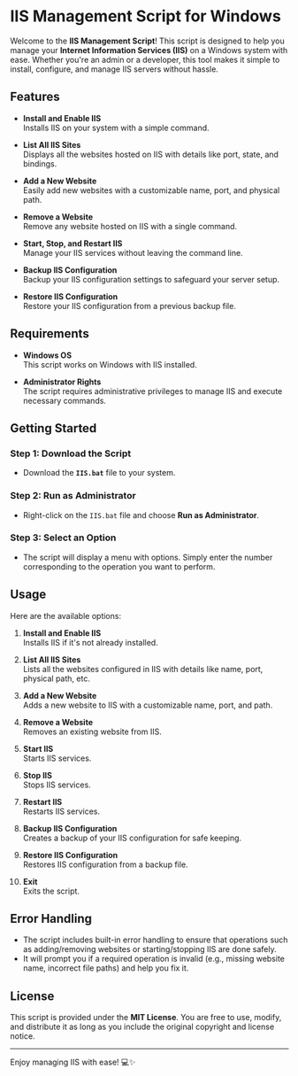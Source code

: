 # IIS Management Script for Windows

Welcome to the **IIS Management Script**! This script is designed to help you manage your **Internet Information Services (IIS)** on a Windows system with ease. Whether you're an admin or a developer, this tool makes it simple to install, configure, and manage IIS servers without hassle.

## Features

- **Install and Enable IIS**  
  Installs IIS on your system with a simple command.

- **List All IIS Sites**  
  Displays all the websites hosted on IIS with details like port, state, and bindings.

- **Add a New Website**  
  Easily add new websites with a customizable name, port, and physical path.

- **Remove a Website**  
  Remove any website hosted on IIS with a single command.

- **Start, Stop, and Restart IIS**  
  Manage your IIS services without leaving the command line.

- **Backup IIS Configuration**  
  Backup your IIS configuration settings to safeguard your server setup.

- **Restore IIS Configuration**  
  Restore your IIS configuration from a previous backup file.

## Requirements

- **Windows OS**  
  This script works on Windows with IIS installed.

- **Administrator Rights**  
  The script requires administrative privileges to manage IIS and execute necessary commands.

## Getting Started

### Step 1: Download the Script

- Download the **`IIS.bat`** file to your system.

### Step 2: Run as Administrator

- Right-click on the `IIS.bat` file and choose **Run as Administrator**.

### Step 3: Select an Option

- The script will display a menu with options. Simply enter the number corresponding to the operation you want to perform.

## Usage

Here are the available options:

1. **Install and Enable IIS**  
   Installs IIS if it's not already installed.

2. **List All IIS Sites**  
   Lists all the websites configured in IIS with details like name, port, physical path, etc.

3. **Add a New Website**  
   Adds a new website to IIS with a customizable name, port, and path.

4. **Remove a Website**  
   Removes an existing website from IIS.

5. **Start IIS**  
   Starts IIS services.

6. **Stop IIS**  
   Stops IIS services.

7. **Restart IIS**  
   Restarts IIS services.

8. **Backup IIS Configuration**  
   Creates a backup of your IIS configuration for safe keeping.

9. **Restore IIS Configuration**  
   Restores IIS configuration from a backup file.

10. **Exit**  
   Exits the script.

## Error Handling

- The script includes built-in error handling to ensure that operations such as adding/removing websites or starting/stopping IIS are done safely.
- It will prompt you if a required operation is invalid (e.g., missing website name, incorrect file paths) and help you fix it.

## License

This script is provided under the **MIT License**. You are free to use, modify, and distribute it as long as you include the original copyright and license notice.

---

Enjoy managing IIS with ease! 💻✨
